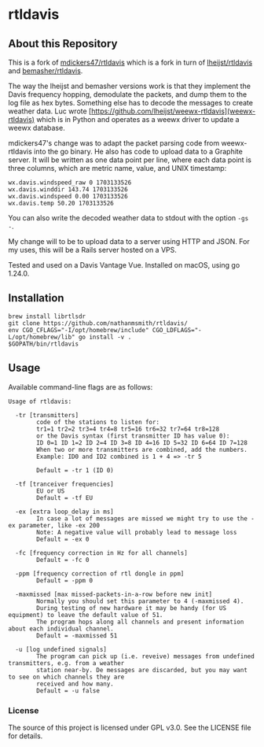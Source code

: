 # rtldavis

## About this Repository

This is a fork of [mdickers47/rtldavis](https://github.com/mdickers47/rtldavis) which is a fork in turn of [lheijst/rtldavis](https://github.com/lheijst/rtldavis) and [bemasher/rtldavis](https://github.com/bemasher/rtldavis).

The way the lheijst and bemasher versions work is that they implement the Davis frequency hopping,
demodulate the packets, and dump them to the log file as hex bytes.
Something else has to decode the messages to create weather data.
Luc wrote [https://github.com/lheijst/weewx-rtldavis](weewx-rtldavis)
which is in Python and operates as a weewx driver to update a weewx
database.

mdickers47's change was to adapt the packet parsing code from
weewx-rtldavis into the go binary. He also has code to upload data to a Graphite server.
It will be written as one data point per line, where each data point is three columns, which are metric name, value, and UNIX timestamp:

```
wx.davis.windspeed_raw 0 1703133526
wx.davis.winddir 143.74 1703133526
wx.davis.windspeed 0.00 1703133526
wx.davis.temp 50.20 1703133526
```

You can also write the decoded weather data to stdout with the option `-gs -`.  

My change will to be to upload data to a server using HTTP and JSON. For my uses, this will be a Rails server hosted on a VPS.

Tested and used on a Davis Vantage Vue. Installed on macOS, using go 1.24.0.

## Installation

```
brew install librtlsdr
git clone https://github.com/nathanmsmith/rtldavis/
env CGO_CFLAGS="-I/opt/homebrew/include" CGO_LDFLAGS="-L/opt/homebrew/lib" go install -v .
$GOPATH/bin/rtldavis
```


## Usage

Available command-line flags are as follows:

```
Usage of rtldavis:

  -tr [transmitters]
    	code of the stations to listen for: 
        tr1=1 tr2=2 tr3=4 tr4=8 tr5=16 tr6=32 tr7=64 tr8=128
        or the Davis syntax (first transmitter ID has value 0):
        ID 0=1 ID 1=2 ID 2=4 ID 3=8 ID 4=16 ID 5=32 ID 6=64 ID 7=128
        When two or more transmitters are combined, add the numbers.
        Example: ID0 and ID2 combined is 1 + 4 => -tr 5
        
        Default = -tr 1 (ID 0)

  -tf [tranceiver frequencies]
        EU or US
        Default = -tf EU

  -ex [extra loop_delay in ms]
        In case a lot of messages are missed we might try to use the -ex parameter, like -ex 200
        Note: A negative value will probably lead to message loss
        Default = -ex 0
 
  -fc [frequency correction in Hz for all channels]
        Default = -fc 0
        
  -ppm [frequency correction of rtl dongle in ppm]
        Default = -ppm 0
        
  -maxmissed [max missed-packets-in-a-row before new init]
        Normally you should set this parameter to 4 (-maxmissed 4). 
        During testing of new hardware it may be handy (for US equipment) to leave the default value of 51. 
        The program hops along all channels and present information about each individual channel. 
        Default = -maxmissed 51
        
  -u [log undefined signals]
        The program can pick up (i.e. reveive) messages from undefined transmitters, e.g. from a weather 
        station near-by. De messages are discarded, but you may want to see on which channels they are 
        received and how many.
        Default = -u false
```

### License

The source of this project is licensed under GPL v3.0. See the LICENSE file for details.

